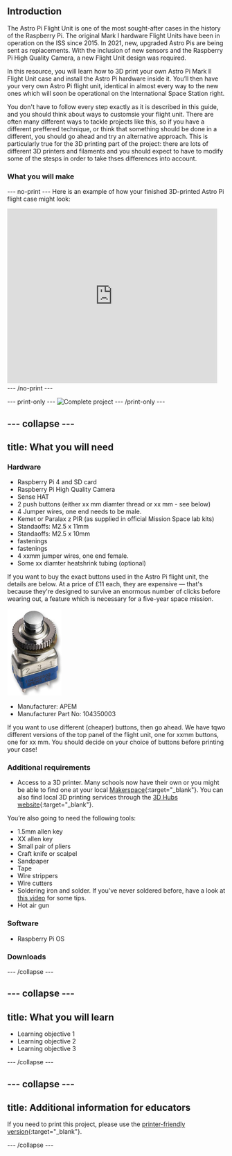 ## Introduction

The Astro Pi Flight Unit is one of the most sought-after cases in the history of the Raspberry Pi. The original Mark I hardware Flight Units have been in operation on the ISS since 2015. In 2021, new, upgraded Astro Pis are being sent as replacements. With the inclusion of new sensors and the Raspberry Pi High Quality Camera, a new Flight Unit design was required. 

In this resource, you will learn how to 3D print your own Astro Pi Mark II Flight Unit case and install the Astro Pi hardware inside it. You’ll then have your very own Astro Pi flight unit, identical in almost every way to the new ones which will soon be operational on the International Space Station right.

You don't have to follow every step exactly as it is described in this guide, and you should think about ways to customsie your flight unit. There are often many different ways to tackle projects like this, so if you have a different preffered technique,  or think that something should be done in a different, you should go ahead and try an alternative approach. This is particularly true for the 3D printing part of the project: there are lots of different 3D printers and filaments and you should expect to have to modify some of the stesps in order to take thses differences into account. 

### What you will make

--- no-print ---
Here is an example of how your finished 3D-printed Astro Pi flight case might look:

<div class="scratch-preview">
  <iframe allowtransparency="true" width="485" height="402" src="https://scratch.mit.edu/projects/embed/160619869/?autostart=false" frameborder="0"></iframe>
</div>
--- /no-print ---

--- print-only ---
![Complete project](images/showcase_static.png)
--- /print-only ---

--- collapse ---
---
title: What you will need
---
### Hardware

+ Raspberry Pi 4 and SD card
+ Raspberry Pi High Quality Camera 
+ Sense HAT
+ 2 push buttons (either xx mm diamter thread or xx mm - see below)
+ 4 Jumper wires, one end needs to be male.
+ Kemet or Paralax z PIR (as supplied in official Mission Space lab kits)
+ Standaoffs: M2.5 x 11mm 
+ Standaoffs: M2.5 x 10mm 
+ fastenings
+ fastenings
+ 4 xxmm jumper wires, one end female.
+ Some xx diamter heatshrink tubing (optional)

If you want to buy the exact buttons used in the Astro Pi flight unit, the details are below. At a price of £11 each, they are expensive — that's because they're designed to survive an enormous number of clicks before wearing out, a feature which is necessary for a five-year space mission.

![Astro Pi actual button](images/apem.jpg)

- Manufacturer: APEM
- Manufacturer Part No: 104350003

If you want to use different (cheaper) buttons, then go ahead. We have tqwo different versions of the top panel of the flight unit, one for xxmm buttons, one for xx mm. You should decide on your choice of buttons before printing your case!

### Additional requirements

+ Access to a 3D printer. Many schools now have their own or you might be able to find one at your local [Makerspace](http://www.hackspace.org.uk/){:target="_blank"}. You can also find local 3D printing services through the [3D Hubs website](https://www.3dhubs.com/){:target="_blank"}.

You’re also going to need the following tools:

+ 1.5mm allen key
+ XX allen key
+ Small pair of pliers
+ Craft knife or scalpel
+ Sandpaper
+ Tape
+ Wire strippers
+ Wire cutters
+ Soldering iron and solder. If you've never soldered before, have a look at [this video](https://www.raspberrypi.com/news/getting-started-soldering/) for some tips. 
+ Hot air gun

### Software

+ Raspberry Pi OS

### Downloads


--- /collapse ---

--- collapse ---
---
title: What you will learn
---

+ Learning objective 1
+ Learning objective 2
+ Learning objective 3

--- /collapse ---

--- collapse ---
---
title: Additional information for educators
---


If you need to print this project, please use the [printer-friendly version](https://projects.raspberrypi.org/en/projects/projectName/print){:target="_blank"}.

--- /collapse ---
